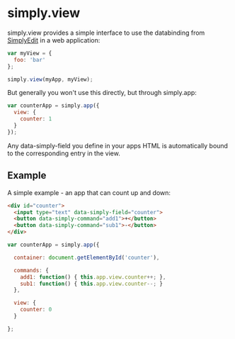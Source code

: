# simply.view

simply.view provides a simple interface to use the databinding from
[SimplyEdit](https://simplyedit.io/) in a web application:

```javascript
var myView = {
  foo: 'bar'
};

simply.view(myApp, myView);
```

But generally you won't use this directly, but through simply.app:

```javascript
var counterApp = simply.app({
  view: {
    counter: 1
  }
});
```

Any data-simply-field you define in your apps HTML is automatically bound to the corresponding entry in the view.

## Example

A simple example - an app that can count up and down:

```html
<div id="counter">
  <input type="text" data-simply-field="counter">
  <button data-simply-command="add1">+</button>
  <button data-simply-command="sub1">-</button>
</div>
```

```javascript
var counterApp = simply.app({

  container: document.getElementById('counter'),

  commands: {
    add1: function() { this.app.view.counter++; },
    sub1: function() { this.app.view.counter--; }
  },

  view: {
    counter: 0
  }

};
```
